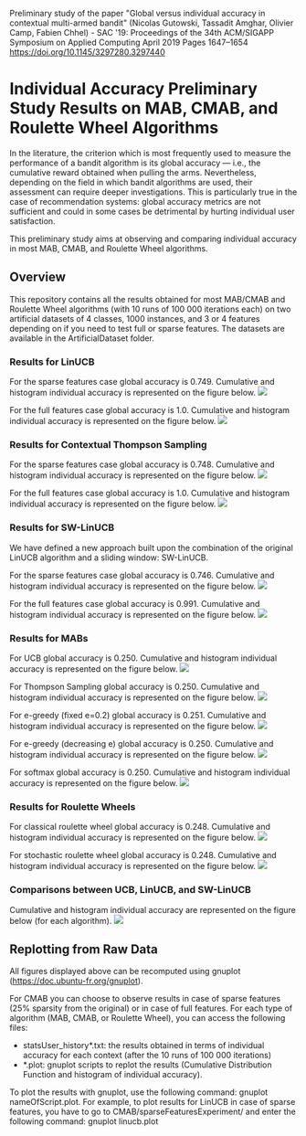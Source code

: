Preliminary study of the paper "Global versus individual accuracy in contextual multi-armed bandit" (Nicolas Gutowski, Tassadit Amghar, Olivier Camp, Fabien Chhel) - SAC '19: Proceedings of the 34th ACM/SIGAPP Symposium on Applied Computing April 2019 Pages 1647–1654 https://doi.org/10.1145/3297280.3297440

# Individual Accuracy Preliminary Study Results on MAB, CMAB, and Roulette Wheel Algorithms

In the literature, the criterion which is most frequently used to measure the performance of a bandit algorithm is its global accuracy — i.e., the cumulative reward
obtained when pulling the arms. Nevertheless, depending on the field in which bandit algorithms are used, their assessment can require deeper investigations. This is particularly true in the case of recommendation systems: global accuracy metrics are not sufficient and could in some cases be detrimental by hurting individual user satisfaction.

This preliminary study aims at observing and comparing individual accuracy in most MAB, CMAB, and Roulette Wheel algorithms.


## Overview

This repository contains all the results obtained for most MAB/CMAB and Roulette Wheel algorithms (with 10 runs of 100 000 iterations each) on two artificial datasets of 4 classes, 1000 instances, and 3 or 4 features depending on if you need to test full or sparse features. The datasets are available in the ArtificialDataset folder.


### Results for LinUCB

For the sparse features case global accuracy is 0.749.
Cumulative and histogram individual accuracy is represented on the figure below.
![](https://github.com/mabresearchstudy/mabaccuracy/raw/master/images/LinUCB_SF.png)

For the full features case global accuracy is 1.0.
Cumulative and histogram individual accuracy is represented on the figure below.
![](https://github.com/mabresearchstudy/mabaccuracy/raw/master/images/LinUCB_FF.png)


### Results for Contextual Thompson Sampling

For the sparse features case global accuracy is 0.748.
Cumulative and histogram individual accuracy is represented on the figure below.
![](https://github.com/mabresearchstudy/mabaccuracy/raw/master/images/CTS_SF.png)

For the full features case global accuracy is 1.0.
Cumulative and histogram individual accuracy is represented on the figure below.
![](https://github.com/mabresearchstudy/mabaccuracy/raw/master/images/CTS_FF.png)


### Results for SW-LinUCB

We have defined a new approach built upon the combination of the original LinUCB algorithm and a sliding window: SW-LinUCB.

For the sparse features case global accuracy is 0.746.
Cumulative and histogram individual accuracy is represented on the figure below.
![](https://github.com/mabresearchstudy/mabaccuracy/raw/master/images/SWLinUCB_SF.png)

For the full features case global accuracy is 0.991.
Cumulative and histogram individual accuracy is represented on the figure below.
![](https://github.com/mabresearchstudy/mabaccuracy/raw/master/images/SWLinUCB_FF.png)


### Results for MABs

For UCB global accuracy is 0.250.
Cumulative and histogram individual accuracy is represented on the figure below.
![](https://github.com/mabresearchstudy/mabaccuracy/raw/master/images/ucb.png)

For Thompson Sampling global accuracy is 0.250.
Cumulative and histogram individual accuracy is represented on the figure below.
![](https://github.com/mabresearchstudy/mabaccuracy/raw/master/images/ts.png)

For e-greedy (fixed e=0.2) global accuracy is 0.251.
Cumulative and histogram individual accuracy is represented on the figure below.
![](https://github.com/mabresearchstudy/mabaccuracy/raw/master/images/greedyFix.png)

For e-greedy (decreasing e) global accuracy is 0.250.
Cumulative and histogram individual accuracy is represented on the figure below.
![](https://github.com/mabresearchstudy/mabaccuracy/raw/master/images/greedyD.png)

For softmax global accuracy is 0.250.
Cumulative and histogram individual accuracy is represented on the figure below.
![](https://github.com/mabresearchstudy/mabaccuracy/raw/master/images/softmax.png)


### Results for Roulette Wheels

For classical roulette wheel global accuracy is 0.248.
Cumulative and histogram individual accuracy is represented on the figure below.
![](https://github.com/mabresearchstudy/mabaccuracy/raw/master/images/RouletteWC.png)

For stochastic roulette wheel global accuracy is 0.248.
Cumulative and histogram individual accuracy is represented on the figure below.
![](https://github.com/mabresearchstudy/mabaccuracy/raw/master/images/RouletteWS.png)


### Comparisons between UCB, LinUCB, and SW-LinUCB

Cumulative and histogram individual accuracy are represented on the figure below (for each algorithm).
![](https://github.com/mabresearchstudy/mabaccuracy/raw/master/images/comparisons.jpg)


## Replotting from Raw Data

All figures displayed above can be recomputed using gnuplot (https://doc.ubuntu-fr.org/gnuplot).

For CMAB you can choose to observe results in case of sparse features (25% sparsity from the original) or in case of full features.
For each type of algorithm (MAB, CMAB, or Roulette Wheel), you can access the following files:
* statsUser_history*.txt: the results obtained in terms of individual accuracy for each context (after the 10 runs of 100 000 iterations)  
* *.plot: gnuplot scripts to replot the results (Cumulative Distribution Function and histogram of individual accuracy).

To plot the results with gnuplot, use the following command: gnuplot nameOfScript.plot. 
For example, to plot results for LinUCB in case of sparse features, you have to go to CMAB/sparseFeaturesExperiment/ and enter the following command: gnuplot linucb.plot


